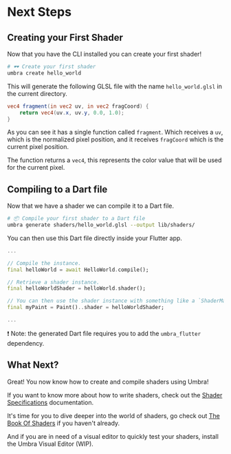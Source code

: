 # Next Steps

## Creating your First Shader

Now that you have the CLI installed you can create your first shader!

```bash
# 🕶️ Create your first shader
umbra create hello_world
```

This will generate the following GLSL file with the name `hello_world.glsl` in the current directory.

```glsl
vec4 fragment(in vec2 uv, in vec2 fragCoord) {
    return vec4(uv.x, uv.y, 0.0, 1.0);
}
```

As you can see it has a single function called `fragment`. Which receives a `uv`, which is the normalized pixel position, 
and it receives `fragCoord` which is the current pixel position.

The function returns a `vec4`, this represents the color value that will be used for the current pixel.

## Compiling to a Dart file

Now that we have a shader we can compile it to a Dart file.

```bash
# 📦 Compile your first shader to a Dart file
umbra generate shaders/hello_world.glsl --output lib/shaders/
```

You can then use this Dart file directly inside your Flutter app.

```dart
...

// Compile the instance.
final helloWorld = await HelloWorld.compile();

// Retrieve a shader instance.
final helloWorldShader = helloWorld.shader();

// You can then use the shader instance with something like a `ShaderMask` or `Paint` object.
final myPaint = Paint()..shader = helloWorldShader;

...
```

❗ Note: the generated Dart file requires you to add the `umbra_flutter` dependency.

## What Next?

Great! You now know how to create and compile shaders using Umbra!

If you want to know more about how to write shaders, check out the [Shader Specifications](https://github.com/wolfenrain/umbra/tree/main/docs/shader-specifications) 
documentation.

It's time for you to dive deeper into the world of shaders, go check out [The Book Of Shaders](https://thebookofshaders.com) if you haven't already.

And if you are in need of a visual editor to quickly test your shaders, install the Umbra Visual Editor (WIP).
